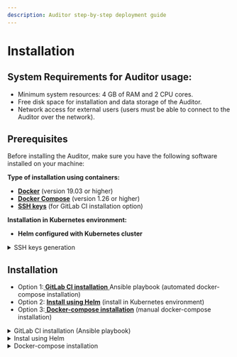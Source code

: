 ```yaml
---
description: Auditor step-by-step deployment guide
---
```


# Installation

## System Requirements for Auditor usage:

* Minimum system resources: 4 GB of RAM and 2 CPU cores.
* Free disk space for installation and data storage of the Auditor.
* Network access for external users (users must be able to connect to the Auditor over the network).

## Prerequisites

Before installing the Auditor, make sure you have the following software installed on your machine:

**Type of installation using containers:**

* [**Docker**](https://docs.docker.com/get-docker/) (version 19.03 or higher)
* [**Docker Compose**](https://docs.docker.com/compose/install/) (version 1.26 or higher)
* [**SSH keys**](installation.md#ssh-keys) (for GitLab CI installation option)

**Installation in Kubernetes environment:**

* **Helm configured with Kubernetes cluster**

<details>

<summary>SSH keys generation</summary>

To securely connect to the Linux server, you will need to set up SSH keys.

If you don't have SSH keys already, you can generate them using the following command in your server terminal:

```bash
ssh-keygen -t rsa -b 4096
```

#### Set SSH key to your Server

After generating the SSH keys, you need to copy the **public SSH key** to the Linux server. Use this command to copy the public key:

```bash
ssh-copy-id <username>@<server-ip-address>
```

Replace `<username>` with your Linux server account username, and `<server-ip-address>` with the IP address of the Linux server. You will be prompted to enter your password for authentication.

Open the file on your local machine where the **private SSH key** is stored. The private key is typically saved with a `.pem` or `.ssh` file extension.

Select and copy the contents of the private key file. Ensure you copy the key with the correct permissions and line breaks intact.

</details>

## Installation

* Option 1:[ **GitLab CI installation** ](installation.md#gitlab-ci-installation-ansible-playbook)Ansible playbook (automated docker-compose installation)
* Option 2: [**Install using Helm**](installation.md#instal-using-helm) (install in Kubernetes environment)
* Option 3:[ **Docker-compose installation**](installation.md#docker-compose-installation) (manual docker-compose installation)

<details>

<summary>GitLab CI installation (Ansible playbook)</summary>

**Step 1. Fork the Auditor Repository**

Fork the Auditor repository on GitLab. This creates a copy of the repository under your GitLab account.

**Step 2. Set the public SSH key on the host**

Establish a secure connection between the host and the repository by setting the public SSH key.

**Step 3.** [**Configure GitLab CI/CD Environment Variables**](https://docs.gitlab.com/ee/ci/variables/)

In GitLab, go to _"Settings" > "CI / CD" > "Variables"_ and configure the following environment variables:

* <mark style="color:blue;">`SSH_KEY_PRIVATE`</mark>: Set the private SSH key within the forked repository for authentication.
* <mark style="color:blue;">`ACCESS_TOKEN`</mark>: set the Access Token value that you will receive after the first run of CI Pipeline (step 9)

**Optional** environment variables:

* <mark style="color:blue;">`IMAGE_VERSION`</mark>: The script will autonomously determine the most recent version.
* <mark style="color:blue;">`DB_NAME`</mark>, <mark style="color:blue;">`DB_USER`</mark>, <mark style="color:blue;">`DB_PASS`</mark>, <mark style="color:blue;">`DB_HOST`</mark>, <mark style="color:blue;">`DB_PORT`</mark>: Required for database configuration.
* <mark style="color:blue;">`RABBITMQ_DEFAULT_USER`</mark>, <mark style="color:blue;">`RABBITMQ_DEFAULT_PASS`</mark>, <mark style="color:blue;">`AMQP_HOST_STRING`</mark>: Message broker configuration.

**Step 4. Update the Hosts File**

In the repository's **`hosts`** file, specify the group name and IP address of the hosts where Auditor will be installed:

`[prod_portal]` - name of the group\
`206.189.63.52` - IP address

**Step 5. Update Variables in prod\_portal.yml**

Update the variables in the **`prod_portal.yml`** file in the\
**group\_vars** directory

```
ansible_user: root 
ansible_ssh_private_key : ~/.ssh/id_rsa
work_dir: /opt
```

<mark style="color:blue;">`ansible_user`</mark>: Specify the user Ansible should use when connecting to the server\
<mark style="color:blue;">`ansible_ssh_private_key`</mark>: Specify the path to the private SSH key for authentication\
<mark style="color:blue;">`work_dir`</mark>: The working directory on the target server where the application will be installed

**Step 6. Commit Changes**

After updating the hosts file and group\_vars/prod\_portal.yml, commit the changes to your GitLab repository

**Step 7. Run GitLab CI Pipeline**

In the GitLab CI/CD > Pipelines section, you should see the pipeline running the deploy job.

**Step 8. Monitor the Installation**

Once the pipeline is running, click on the deploy job to view the logs.\
The Ansible playbook will be executed, deploying Auditor on the specified host.\


<img src="../../.gitbook/assets/ci_deploy.jpg" alt="" data-size="original">

**Step 9. Adding an Access Token**

After the first run, you will receive an Access Token.

Copy the value of the access token and add it in the CI/CD variables on GitLab

Save the key value in a safe place for later usage in the Auditor [settings](../settings/appsec-portal-cooperation/auditor-configurator.md)

</details>

<details>

<summary>Instal using Helm</summary>

**Step 1. Clone the repository**

Clone the Auditor repository to your server:

```
git clone https://gitlab.com/whitespots-public/auditor.git auditor
```

**Step 2. Navigate to the root directory**

Navigate to the directory where the Auditor files were cloned, the helm directory:

```
cd auditor/AuditorHelmChart
```

**Step 3. Set environment variables**

in the **values.yaml** file, change the default environment variables to meet your requirements:

* In the **deploymentSpec** section:

```
    release: release_v24.04.1
```

* In the **configMap** section:

```
  DB_HOST: "postgres"     
  DB_PORT: "5432"         
  DB_NAME: "postgres"       
  DB_USER: "postgres"                
  DOMAIN: http://localhost  
  RABBITMQ_DEFAULT_USER: "admin"
  RABBITMQ_DEFAULT_PORT: "5672"
```

* In the **secrets** section:

```
  AMQP_HOST_STRING: "amqp://admin:mypass@rabbitmq:5672/"
  DB_PASS: "postgres"
  RABBITMQ_DEFAULT_PASS: "mypass"
  REDIS_PASSWORD: "11110000"
```

<mark style="color:blue;">`release`</mark>` ``:` specify a particular release identifier\
<mark style="color:blue;">`DB_NAME`</mark>, <mark style="color:blue;">`DB_USER`</mark>, <mark style="color:blue;">`DB_HOST`</mark>, <mark style="color:blue;">`DB_PORT`</mark> and <mark style="color:blue;">`DB_PASS`</mark> variables are required for database     configuration.\
If the message broker is hosted on a third-party server, only the <mark style="color:blue;">`AMQP_HOST_STRING`</mark> must be specified. However, if the container is raised locally, all three variables, including <mark style="color:blue;">`RABBITMQ_DEFAULT_USER`</mark> and <mark style="color:blue;">`RABBITMQ_DEFAULT_PASS`</mark> need to be specified\
<mark style="color:blue;">`REDIS_PASSWORD`</mark> If the broker is hosted on a third-party server leave the variable at its default value

* In the **db** section:\
  It is <mark style="color:orange;">**recommended**</mark> to use an **external database**. For this purpose it is enough only to specify the value `true` for the variable <mark style="color:blue;">`external_db`</mark>, other variables in this section do not need to be specified

But if you use a database inside the cluster, configure variables for it

```
external_db: false 
name: postgres
storageClassName: local-storage
node: minikube
path: /mnt/local-storage
mountPath: /mnt
claimName: postgres-pv-claim
```

<mark style="color:blue;">`external_db`</mark>: `false`\
<mark style="color:blue;">`name`</mark>: database name\
<mark style="color:blue;">`storageClassName`</mark>: storage class name for the database\
<mark style="color:blue;">`node`</mark>: the node in the cluster that will host the database\
<mark style="color:blue;">`path`</mark>:path to the database storage on the node\
<mark style="color:blue;">`mountPath`</mark>: the place inside the container where the database storage will be mounted\
<mark style="color:blue;">`claimName`</mark>: the name of the PersistentVolumeClaim that is used to request storage allocation

**Step 4. Install the application using Helm**

Run the application by executing the following command:

```
helm install auditor <path-to-helm-directory>
```

replace with the path to the directory that contains the Helm Chart for your application.

After the first run you will receive an <mark style="color:blue;">**`Access Token`**</mark>.

<mark style="color:red;">Copy the value of the access token and add it</mark> in the **values.yaml** file in the **secret section** and **restart scanner-worker** pod

```
  AMQP_HOST_STRING: "amqp://admin:mypass@rabbitmq:5672/"
  DB_PASS: "postgres"
  RABBITMQ_DEFAULT_PASS: "mypass"
  REDIS_PASSWORD: "11110000"
  ACCESS_TOKEN: "access_token"
```

Save the key value in a safe place for later usage in the Auditor [settings](../settings/appsec-portal-cooperation/auditor-configurator.md)

</details>

<details>

<summary>Docker-compose installation</summary>

**Step 1: Clone the repository**

Clone the Auditor repository to your server:

```
git clone https://gitlab.com/whitespots-public/auditor.git auditor
```

**Step 2 Navigate to the root directory**

Navigate to the root directory of the Auditor project by executing the following command:

```
cd auditor
```

**Step 3: Set environment variables**

Environment variables are set by default.\
If changes are needed, create an **.env** **file** in the project's root folder.&#x20;

Example .env file:

```
DB_NAME=postgres
DB_USER=postgres
DB_PASS=postgres
DB_HOST=postgres
DB_PORT=5432
RABBITMQ_DEFAULT_USER=admin
RABBITMQ_DEFAULT_PASS=mypass
AMQP_HOST_STRING=amqp://admin:mypass@rabbitmq:5672/
DOCKER_ENCRYPTION_TOKEN=defaultvaluetobechangedorelse...
```

* <mark style="color:blue;">`DB_NAME`</mark>, <mark style="color:blue;">`DB_USER`</mark>, <mark style="color:blue;">`DB_PASS`</mark>, <mark style="color:blue;">`DB_HOST`</mark>, <mark style="color:blue;">`DB_PORT`</mark> variables are required for database configuration.
* If the message broker is hosted on a third-party server, only the <mark style="color:blue;">`AMQP_HOST_STRING`</mark> must be specified. However, if the container is raised locally, all three variables, including <mark style="color:blue;">`RABBITMQ_DEFAULT_USER`</mark> and <mark style="color:blue;">`RABBITMQ_DEFAULT_PASS`</mark> need to be specified.
* <mark style="color:blue;">`DOCKER_ENCRYPTION_TOKEN`</mark> this variable is essential when accessing images from a private registry. If your registry requires authentication, provide the appropriate encryption token here.

**Step 4. Start the Auditor**

From the terminal command line, navigate to the directory where the docker-compose.yml file is located.

Run the application by executing the following command:

```
docker-compose up -d
```

This will start all the services described in the docker-compose.yml file in the background.

**Step 5. Verify that your application is running**

After successfully running the docker-compose up -d command, your application should be accessible on the port specified in the configuration.

</details>

